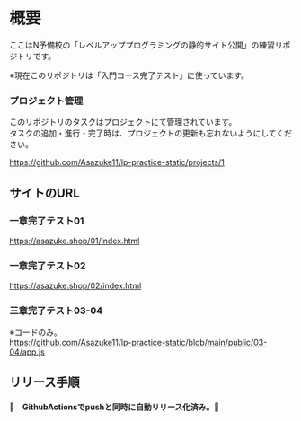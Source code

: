 # 概要
ここはN予備校の「レベルアッププログラミングの静的サイト公開」の練習リポジトリです。  

※現在このリポジトリは「入門コース完了テスト」に使っています。

### プロジェクト管理

このリポジトリのタスクはプロジェクトにて管理されています。  
タスクの追加・進行・完了時は、プロジェクトの更新も忘れないようにしてください。

https://github.com/Asazuke11/lp-practice-static/projects/1

## サイトのURL

### 一章完了テスト01
https://asazuke.shop/01/index.html
### 一章完了テスト02
https://asazuke.shop/02/index.html

### 三章完了テスト03-04
※コードのみ。  
https://github.com/Asazuke11/lp-practice-static/blob/main/public/03-04/app.js


## リリース手順

#### 💫　GithubActionsでpushと同時に自動リリース化済み。💫
